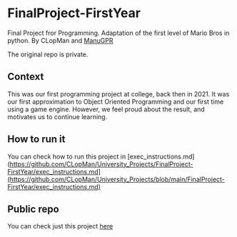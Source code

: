 # FinalProject-FirstYear
Final Project fror Programming. Adaptation of the first level of Mario Bros in python. By CLopMan and [ManuGPR](https://github.com/ManuGPR)

The original repo is private.

## Context
This was our first programming project at college, back then in 2021. It was our first approximation to Object Oriented Programming and our first time using a game engine. However, we feel proud about the result, and motivates us to continue learning. 

## How to run it
You can check how to run this project in [exec_instructions.md](https://github.com/CLopMan/University_Projects/FinalProject-FirstYear/exec_instructions.md](https://github.com/CLopMan/University_Projects/blob/main/FinalProject-FirstYear/exec_instructions.md)

## Public repo
You can check just this project [here](https://github.com/CLopMan/FinalProject-FirstYear.git)
